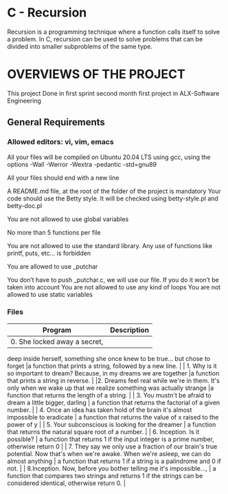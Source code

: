 # C - Recursion
Recursion is a programming technique where a function calls itself to solve a problem.
In C, recursion can be used to solve problems that can be divided into smaller
subproblems of the same type.
# OVERVIEWS OF THE PROJECT
This project Done in first sprint second month first project in ALX-Software Engineering
## General Requirements
### Allowed editors: vi, vim, emacs

All your files will be compiled on Ubuntu 20.04 LTS
 using gcc, using the options -Wall -Werror -Wextra -pedantic -std=gnu89

All your files should end with a new line

A README.md file, at the root of the folder of the
 project is mandatory
Your code should use the Betty style.
 It will be checked using betty-style.pl and betty-doc.pl

You are not allowed to use global variables

No more than 5 functions per file

You are not allowed to use the standard library.
 Any use of functions like printf, puts, etc… is forbidden

You are allowed to use _putchar

You don’t have to push _putchar.c, 
we will use our file. If you do it won’t be
 taken into account
You are not allowed to use any kind of loops
You are not allowed to use static variables
### Files
| Program              		 | Description                                                                                                 |
|-----------------------		|-------------------------------------------------------------------------------------------------------------|
| 0. She locked away a secret,
 deep inside herself, something 
she once knew to be true... but
 chose to forget           	 |a function that prints a string, followed by a new line.                                                         |
|  1. Why is it so important to dream? 
Because, in my dreams we are together	             |a function that prints a string in reverse.          |
|2. Dreams feel real while we're in them.
 It's only when we wake up that we realize 
something was actually strange        |a function that returns the length of a string.                       |
| 3. You mustn't be afraid to dream
 a little bigger, darling           | a function that returns the factorial of a given number.                                                   |
| 4. Once an idea has taken hold of 
the brain it's almost impossible 
to eradicate            | a function that returns the value of x raised to the power of y                                                |
| 5. Your subconscious is looking
 for the dreamer             | a function that returns the natural square root of a number.                                                                   |
|  6. Inception. Is it possible?	          | a function that returns 1 if the input integer is a prime number, otherwise return 0   |
| 7. They say we only use a fraction of our
 brain's true potential. Now that's when
 we're awake. When we're asleep, 
we can do almost anything    | a function that returns 1 if a string is a palindrome and 0 if not. |
| 8.Inception. Now, before you 
bother telling me it's impossible...,    | a function that compares two strings and returns 1 if the strings can be considered identical, otherwise return 0.         |

